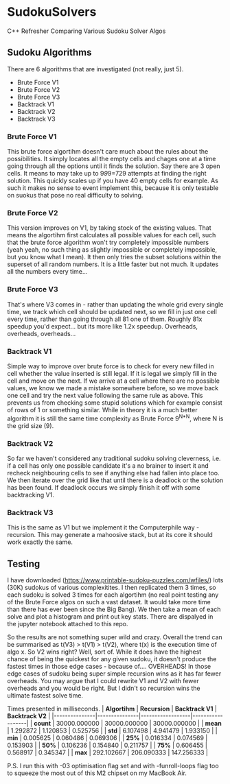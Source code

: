 # SudokuSolvers
C++ Refresher Comparing Various Sudoku Solver Algos

## Sudoku Algorithms

There are 6 algorithms that are investigated (not really, just 5).

- Brute Force V1
- Brute Force V2
- Brute Force V3
- Backtrack V1
- Backtrack V2
- Backtrack V3


### Brute Force V1
This brute force algortihm doesn't care much about the rules about the possibilities. It simply locates all the empty cells and chages one at a time going through all the options until it finds the solution. Say there are 3 open cells. It means to may take up to 9*9*9=729 attempts at finding the right solution. This quickly scales up if you have 40 empty cells for example. As such it makes no sense to event implement this, because it is only testable on suokus that pose no real difficulty to solving. 

### Brute Force V2
This version improves on V1, by taking stock of the existing values. That means the algortihm first calculates all possible values for each cell, such that the brute force algorithm won't try completely impossible numbers (yeah yeah, no such thing as slightly impossible or completely impossible, but you know what I mean). It then only tries the subset solutions within the superset of all random numbers. It is a little faster but not much. It updates all the numbers every time...

### Brute Force V3
That's where V3 comes in - rather than updating the whole grid every single time, we track which cell should be updated next, so we fill in just one cell every time, rather than going through all 81 one of them. Roughly 81x speedup you'd expect... but its more like 1.2x speedup. Overheads, overheads, overheads...

### Backtrack V1
Simple way to improve over brute force is to check for every new filled in cell whether the value inserted is still legal. If it is legal we simply fill in the cell and move on the next. If we arrive at a cell where there are no possible values, we know we made a mistake somewhere before, so we move back one cell and try the next value following the same rule as above. This prevents us from checking some stupid solutions which for example consist of rows of 1 or something similar. While in theory it is a much better algorithm it is still the same time complexity as Brute Force 9<sup>N*N</sup>, where N is the grid size (9).

### Backtrack V2
So far we haven't considered any traditional sudoku solving cleverness, i.e. if a cell has only one possible candidate it's a no brainer to insert it and recheck neighbouring cells to see if anything else had fallen into place too. We then iterate over the grid like that until there is a deadlock or the solution has been found. If deadlock occurs we simply finish it off with some backtracking V1.

### Backtrack V3
This is the same as V1 but we implement it the Computerphile way - recursion. This may generate a mahoosive stack, but at its core it should work exactly the same.

## Testing

I have downloaded (https://www.printable-sudoku-puzzles.com/wfiles/) lots (30K) sudokus of various complexitites. I then replicated them 3 times, so each sudoku is solved 3 times for each algortihm (no real point testing any of the Brute Force algos on such a vast dataset. It would take more time than there has ever been since the Big Bang). We then take a mean of each solve and plot a histogram and print out key stats. There are dispalyed in the jupyter notebook attached to this repo.

So the results are not something super wild and crazy. Overall the trend can be summarised as t(V3) > t(V1) > t(V2), where t(x) is the execution time of algo x. So V2 wins right? Well, sort of. While it does have the highest chance of being the quickest for any given sudoku, it doesn't produce the fastest times in those edge cases - because of.... OVERHEADS! In those edge cases of sudoku being super simple recursion wins as it has far fewer overheads. You may argue that I could rewrite V1 and V2 with fewer overheads and you would be right. But I didn't so recursion wins the ultimate fastest solve time.


Times presented in milliseconds.
| **Algortihm** | **Recursion** | **Backtrack V1** | **Backtrack V2** |
|---------------|---------------|------------------|------------------|
|     **count** |  30000.000000 |     30000.000000 |     30000.000000 |
|      **mean** |      1.292872 |         1.120853 |         0.525756 |
|       **std** |      6.107498 |         4.941479 |         1.933150 |
|       **min** |      0.005625 |         0.060486 |         0.069306 |
|       **25%** |      0.016334 |         0.074569 |         0.153903 |
|       **50%** |      0.106236 |         0.154840 |         0.211757 |
|       **75%** |      0.606455 |         0.568917 |         0.345347 |
|       **max** |    292.102667 |       206.090333 |       147.256333 |

P.S. I run this with -03 optimisation flag set and with -funroll-loops flag too to squeeze the most out of this M2 chipset on my MacBook Air.